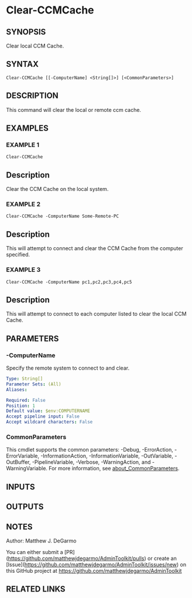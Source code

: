 # Clear-CCMCache

## SYNOPSIS
Clear local CCM Cache.

## SYNTAX

```
Clear-CCMCache [[-ComputerName] <String[]>] [<CommonParameters>]
```

## DESCRIPTION
This command will clear the local or remote ccm cache.

## EXAMPLES

### EXAMPLE 1
```
Clear-CCMCache
```

Description
-----------
Clear the CCM Cache on the local system.

### EXAMPLE 2
```
Clear-CCMCache -ComputerName Some-Remote-PC
```

Description
-----------
This will attempt to connect and clear the CCM Cache from the computer specified.

### EXAMPLE 3
```
Clear-CCMCache -ComputerName pc1,pc2,pc3,pc4,pc5
```

Description
-----------
This will attempt to connect to each computer listed to clear the local CCM Cache.

## PARAMETERS

### -ComputerName
Specify the remote system to connect to and clear.

```yaml
Type: String[]
Parameter Sets: (All)
Aliases:

Required: False
Position: 1
Default value: $env:COMPUTERNAME
Accept pipeline input: False
Accept wildcard characters: False
```

### CommonParameters
This cmdlet supports the common parameters: -Debug, -ErrorAction, -ErrorVariable, -InformationAction, -InformationVariable, -OutVariable, -OutBuffer, -PipelineVariable, -Verbose, -WarningAction, and -WarningVariable. For more information, see [about_CommonParameters](http://go.microsoft.com/fwlink/?LinkID=113216).

## INPUTS

## OUTPUTS

## NOTES
Author: Matthew J.
DeGarmo

You can either submit a \[PR\](https://github.com/matthewjdegarmo/AdminToolkit/pulls)
    or create an \[Issue\](https://github.com/matthewjdegarmo/AdminToolkit/issues/new)
    on this GitHub project at https://github.com/matthewjdegarmo/AdminToolkit

## RELATED LINKS
